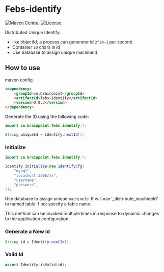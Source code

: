 
# Febs-identify

[![Maven Central](https://maven-badges.herokuapp.com/maven-central/cn.brainpoint/febs-identify/badge.svg)](https://maven-badges.herokuapp.com/maven-central/cn.brainpoint/febs-identify/)
[![License](https://img.shields.io/github/license/brainpoint/febs-identify-java)](https://opensource.org/licenses/MIT)

Distributed Unique Identify.

- like objectId, a process can generator id `2^24-1` per second.
- Container `20` chars in id
- Use database to assign unique machineId.

## How to use

maven config.

```html
<dependency>
    <groupId>cn.brainpoint</groupId>
    <artifactId>febs-identify</artifactId>
    <version>0.0.3</version>
</dependency>
```

Generate the ID using the following code:

```java
import cn.brainpoint.febs.identify.*;

String uniqueId = Identify.nextId();
```

### Initialize

```java
import cn.brainpoint.febs.identify.*;

Identify.initialize(new IdentifyCfg(
    "mysql",
    "localhost:3306/xx",
    "username",
    "password",
));
```

Use database to assign unique `machineId`. It will use '_distribute_machineId' to named table if not specify a table name.

This method can be invoked multiple times in response to dynamic changes to the application configuration.

### Generate a New Id

```java
String id = Identify.nextId();
```

### Valid Id

```java
assert Identify.isValid(id);
```
